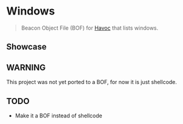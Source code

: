 # Windows

> Beacon Object File (BOF) for [Havoc](https://github.com/HavocFramework/Havoc) that lists windows.

## Showcase

## WARNING

This project was not yet ported to a BOF, for now it is just shellcode.

## TODO
- Make it a BOF instead of shellcode